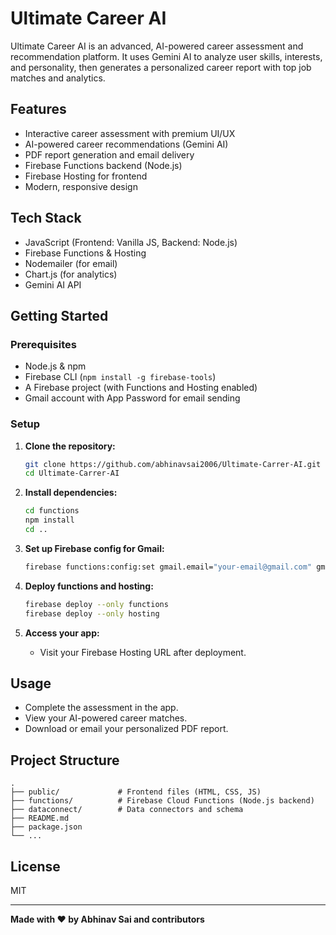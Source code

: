 # Ultimate Career AI

Ultimate Career AI is an advanced, AI-powered career assessment and recommendation platform. It uses Gemini AI to analyze user skills, interests, and personality, then generates a personalized career report with top job matches and analytics.

## Features

- Interactive career assessment with premium UI/UX
- AI-powered career recommendations (Gemini AI)
- PDF report generation and email delivery
- Firebase Functions backend (Node.js)
- Firebase Hosting for frontend
- Modern, responsive design

## Tech Stack

- JavaScript (Frontend: Vanilla JS, Backend: Node.js)
- Firebase Functions & Hosting
- Nodemailer (for email)
- Chart.js (for analytics)
- Gemini AI API

## Getting Started

### Prerequisites

- Node.js & npm
- Firebase CLI (`npm install -g firebase-tools`)
- A Firebase project (with Functions and Hosting enabled)
- Gmail account with App Password for email sending

### Setup

1. **Clone the repository:**
	```sh
	git clone https://github.com/abhinavsai2006/Ultimate-Carrer-AI.git
	cd Ultimate-Carrer-AI
	```

2. **Install dependencies:**
	```sh
	cd functions
	npm install
	cd ..
	```

3. **Set up Firebase config for Gmail:**
	```sh
	firebase functions:config:set gmail.email="your-email@gmail.com" gmail.password="your-app-password"
	```

4. **Deploy functions and hosting:**
	```sh
	firebase deploy --only functions
	firebase deploy --only hosting
	```

5. **Access your app:**
	- Visit your Firebase Hosting URL after deployment.

## Usage

- Complete the assessment in the app.
- View your AI-powered career matches.
- Download or email your personalized PDF report.

## Project Structure

```
.
├── public/             # Frontend files (HTML, CSS, JS)
├── functions/          # Firebase Cloud Functions (Node.js backend)
├── dataconnect/        # Data connectors and schema
├── README.md
├── package.json
└── ...
```

## License

MIT

---

**Made with ❤️ by Abhinav Sai and contributors**
